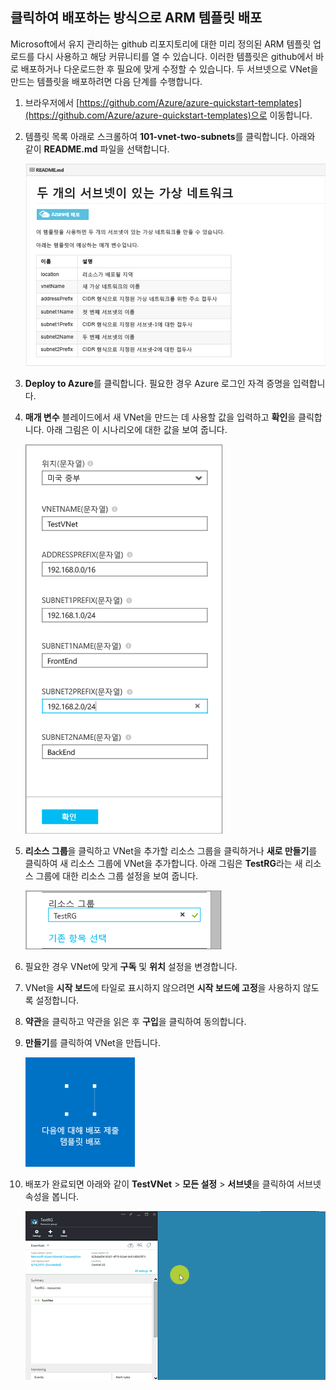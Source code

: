 ## <a name="deploy-the-arm-template-by-using-click-to-deploy"></a>클릭하여 배포하는 방식으로 ARM 템플릿 배포
Microsoft에서 유지 관리하는 github 리포지토리에 대한 미리 정의된 ARM 템플릿 업로드를 다시 사용하고 해당 커뮤니티를 열 수 있습니다. 이러한 템플릿은 github에서 바로 배포하거나 다운로드한 후 필요에 맞게 수정할 수 있습니다. 두 서브넷으로 VNet을 만드는 템플릿을 배포하려면 다음 단계를 수행합니다.

1. 브라우저에서 [https://github.com/Azure/azure-quickstart-templates](https://github.com/Azure/azure-quickstart-templates)으로 이동합니다.
2. 템플릿 목록 아래로 스크롤하여 **101-vnet-two-subnets**를 클릭합니다. 아래와 같이 **README.md** 파일을 선택합니다.
   
    ![Github의 READEME.md 파일](./media/virtual-networks-create-vnet-arm-template-click-include/figure1.png)
3. **Deploy to Azure**를 클릭합니다. 필요한 경우 Azure 로그인 자격 증명을 입력합니다. 
4. **매개 변수** 블레이드에서 새 VNet을 만드는 데 사용할 값을 입력하고 **확인**을 클릭합니다. 아래 그림은 이 시나리오에 대한 값을 보여 줍니다.
   
    ![ARM 템플릿 매개 변수](./media/virtual-networks-create-vnet-arm-template-click-include/figure2.png)
5. **리소스 그룹**을 클릭하고 VNet을 추가할 리소스 그룹을 클릭하거나 **새로 만들기**를 클릭하여 새 리소스 그룹에 VNet을 추가합니다. 아래 그림은 **TestRG**라는 새 리소스 그룹에 대한 리소스 그룹 설정을 보여 줍니다.
   
    ![리소스 그룹](./media/virtual-networks-create-vnet-arm-template-click-include/figure3.png)
6. 필요한 경우 VNet에 맞게 **구독** 및 **위치** 설정을 변경합니다.
7. VNet을 **시작 보드**에 타일로 표시하지 않으려면 **시작 보드에 고정**을 사용하지 않도록 설정합니다.
8. **약관**을 클릭하고 약관을 읽은 후 **구입**을 클릭하여 동의합니다. 
9. **만들기**를 클릭하여 VNet을 만듭니다.
   
    ![Preview 포털에서 배포 타일 제출](./media/virtual-networks-create-vnet-arm-template-click-include/figure4.png)
10. 배포가 완료되면 아래와 같이 **TestVNet** > **모든 설정** > **서브넷**을 클릭하여 서브넷 속성을 봅니다.
    
     ![Preview 포털에서 VNet 만들기](./media/virtual-networks-create-vnet-arm-template-click-include/figure5.gif)

